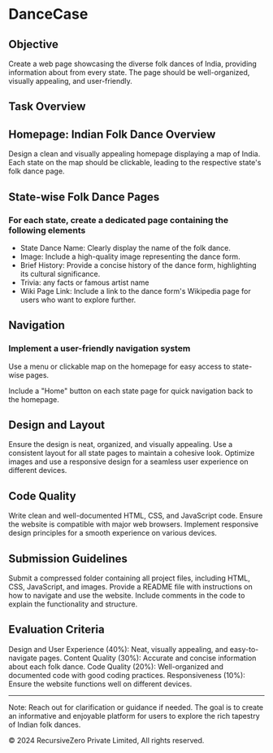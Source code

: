 # DanceCase

## Objective

Create a web page showcasing the diverse folk dances of India, providing information about from every state. The page should be well-organized, visually appealing, and user-friendly.

## Task Overview

## Homepage: Indian Folk Dance Overview

Design a clean and visually appealing homepage displaying a map of India.
Each state on the map should be clickable, leading to the respective state's folk dance page.

## State-wise Folk Dance Pages

### For each state, create a dedicated page containing the following elements

- State Dance Name: Clearly display the name of the folk dance.
- Image: Include a high-quality image representing the dance form.
- Brief History: Provide a concise history of the dance form, highlighting its cultural significance.
- Trivia: any facts or famous artist name
- Wiki Page Link: Include a link to the dance form's Wikipedia page for users who want to explore further.

## Navigation

### Implement a user-friendly navigation system

Use a menu or clickable map on the homepage for easy access to state-wise pages.

Include a "Home" button on each state page for quick navigation back to the homepage.

## Design and Layout

Ensure the design is neat, organized, and visually appealing.
Use a consistent layout for all state pages to maintain a cohesive look.
Optimize images and use a responsive design for a seamless user experience on different devices.

## Code Quality

Write clean and well-documented HTML, CSS, and JavaScript code.
Ensure the website is compatible with major web browsers.
Implement responsive design principles for a smooth experience on various devices.

## Submission Guidelines

Submit a compressed folder containing all project files, including HTML, CSS, JavaScript, and images.
Provide a README file with instructions on how to navigate and use the website.
Include comments in the code to explain the functionality and structure.

## Evaluation Criteria

Design and User Experience (40%): Neat, visually appealing, and easy-to-navigate pages.
Content Quality (30%): Accurate and concise information about each folk dance.
Code Quality (20%): Well-organized and documented code with good coding practices.
Responsiveness (10%): Ensure the website functions well on different devices.

---

Note: Reach out for clarification or guidance if needed. The goal is to create an informative and enjoyable platform for users to explore the rich tapestry of Indian folk dances.

&copy; 2024 RecursiveZero Private Limited, All rights reserved.
